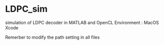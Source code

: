 # LDPC_sim
simulation of LDPC decoder in MATLAB and OpenCL
Environment : MacOS Xcode


Remerber to modify the path setting in all files
